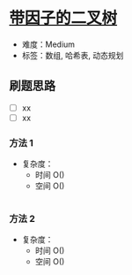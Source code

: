 # [带因子的二叉树](https://leetcode-cn.com/problems/binary-trees-with-factors/)

- 难度：Medium
- 标签：数组, 哈希表, 动态规划

## 刷题思路

- [ ] xx
- [ ] xx

### 方法 1

- 复杂度：
    - 时间 O()
    - 空间 O()

``` js

```

### 方法 2

- 复杂度：
    - 时间 O()
    - 空间 O()

``` js

```
